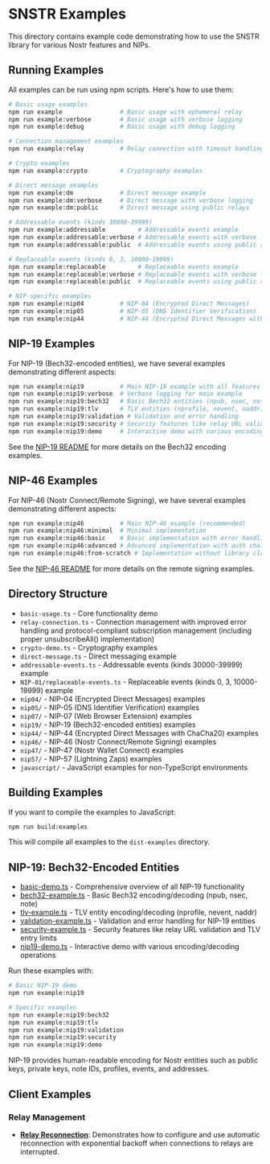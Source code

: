 # SNSTR Examples

This directory contains example code demonstrating how to use the SNSTR library for various Nostr features and NIPs.

## Running Examples

All examples can be run using npm scripts. Here's how to use them:

```bash
# Basic usage examples
npm run example                # Basic usage with ephemeral relay
npm run example:verbose        # Basic usage with verbose logging
npm run example:debug          # Basic usage with debug logging

# Connection management examples
npm run example:relay          # Relay connection with timeout handling

# Crypto examples
npm run example:crypto         # Cryptography examples

# Direct message examples
npm run example:dm             # Direct message example
npm run example:dm:verbose     # Direct message with verbose logging
npm run example:dm:public      # Direct message using public relays

# Addressable events (kinds 30000-39999)
npm run example:addressable         # Addressable events example
npm run example:addressable:verbose # Addressable events with verbose logging
npm run example:addressable:public  # Addressable events using public relays

# Replaceable events (kinds 0, 3, 10000-19999)
npm run example:replaceable         # Replaceable events example
npm run example:replaceable:verbose # Replaceable events with verbose logging
npm run example:replaceable:public  # Replaceable events using public relays

# NIP-specific examples
npm run example:nip04          # NIP-04 (Encrypted Direct Messages)
npm run example:nip05          # NIP-05 (DNS Identifier Verification)
npm run example:nip44          # NIP-44 (Encrypted Direct Messages with ChaCha20)
```

## NIP-19 Examples

For NIP-19 (Bech32-encoded entities), we have several examples demonstrating different aspects:

```bash
npm run example:nip19          # Main NIP-19 example with all features
npm run example:nip19:verbose  # Verbose logging for main example
npm run example:nip19:bech32   # Basic Bech32 entities (npub, nsec, note)
npm run example:nip19:tlv      # TLV entities (nprofile, nevent, naddr)
npm run example:nip19:validation # Validation and error handling
npm run example:nip19:security # Security features like relay URL validation and TLV entry limits
npm run example:nip19:demo     # Interactive demo with various encoding/decoding operations
```

See the [NIP-19 README](./nip19/README.md) for more details on the Bech32 encoding examples.

## NIP-46 Examples

For NIP-46 (Nostr Connect/Remote Signing), we have several examples demonstrating different aspects:

```bash
npm run example:nip46          # Main NIP-46 example (recommended)
npm run example:nip46:minimal  # Minimal implementation
npm run example:nip46:basic    # Basic implementation with error handling
npm run example:nip46:advanced # Advanced implementation with auth challenges
npm run example:nip46:from-scratch # Implementation without library classes
```

See the [NIP-46 README](./nip46/README.md) for more details on the remote signing examples.

## Directory Structure

- `basic-usage.ts` - Core functionality demo
- `relay-connection.ts` - Connection management with improved error handling and protocol-compliant subscription management (including proper unsubscribeAll() implementation)
- `crypto-demo.ts` - Cryptography examples
- `direct-message.ts` - Direct messaging example
- `addressable-events.ts` - Addressable events (kinds 30000-39999) example
- `NIP-01/replaceable-events.ts` - Replaceable events (kinds 0, 3, 10000-19999) example
- `nip04/` - NIP-04 (Encrypted Direct Messages) examples
- `nip05/` - NIP-05 (DNS Identifier Verification) examples 
- `nip07/` - NIP-07 (Web Browser Extension) examples
- `nip19/` - NIP-19 (Bech32-encoded entities) examples
- `nip44/` - NIP-44 (Encrypted Direct Messages with ChaCha20) examples
- `nip46/` - NIP-46 (Nostr Connect/Remote Signing) examples
- `nip47/` - NIP-47 (Nostr Wallet Connect) examples
- `nip57/` - NIP-57 (Lightning Zaps) examples
- `javascript/` - JavaScript examples for non-TypeScript environments

## Building Examples

If you want to compile the examples to JavaScript:

```bash
npm run build:examples
```

This will compile all examples to the `dist-examples` directory. 

## NIP-19: Bech32-Encoded Entities

- [basic-demo.ts](nip19/basic-demo.ts) - Comprehensive overview of all NIP-19 functionality
- [bech32-example.ts](nip19/bech32-example.ts) - Basic Bech32 encoding/decoding (npub, nsec, note)
- [tlv-example.ts](nip19/tlv-example.ts) - TLV entity encoding/decoding (nprofile, nevent, naddr)
- [validation-example.ts](nip19/validation-example.ts) - Validation and error handling for NIP-19 entities
- [security-example.ts](nip19/security-example.ts) - Security features like relay URL validation and TLV entry limits
- [nip19-demo.ts](nip19/nip19-demo.ts) - Interactive demo with various encoding/decoding operations

Run these examples with:

```bash
# Basic NIP-19 demo
npm run example:nip19

# Specific examples
npm run example:nip19:bech32
npm run example:nip19:tlv
npm run example:nip19:validation
npm run example:nip19:security
npm run example:nip19:demo
```

NIP-19 provides human-readable encoding for Nostr entities such as public keys, private keys, note IDs, profiles, events, and addresses.

## Client Examples

### Relay Management
- **[Relay Reconnection](./client/relay-reconnect.ts)**: Demonstrates how to configure and use automatic reconnection with exponential backoff when connections to relays are interrupted. 